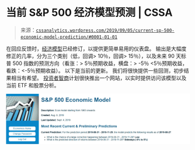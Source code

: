 <!--yml

category: 未分类

date: 2024-05-12 17:41:10

-->

# 当前 S&P 500 经济模型预测 | CSSA

> 来源：[`cssanalytics.wordpress.com/2019/09/05/current-sp-500-economic-model-prediction/#0001-01-01`](https://cssanalytics.wordpress.com/2019/09/05/current-sp-500-economic-model-prediction/#0001-01-01)

在回应反馈时，[经济模型](https://cssanalytics.wordpress.com/2019/05/14/shiny-new-toys/)已经修订，以提供更简单易用的仪表盘。 输出是大幅度修正的几率，分为三个类别（低，回调> 10％，回调> 15％），以及未来 90 天标普 500 指数的预测方向（看涨：> 5％预期收益，横盘：> -5％ <5％预期收益，看跌：<-5％预期收益）。 以下是当前的更新。 我们将很快提供一些回测，初步结果相当有希望。 [投资者智商](https://cssanalytics.wordpress.com/investor-iq-2/)计划很快推出一个网站，以实时提供访问该模型以及当前 ETF 和股票分析。

![](img/9ba4a66621d158d3e56a9b055b084500.png)
